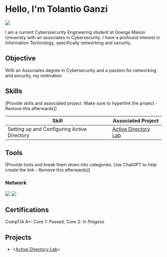 # Hello, I'm Tolantio Ganzi
<a href="https://www.linkedin.com/in/tolantio-ganzi/"><img src="https://img.shields.io/badge/-LinkedIn-0072b1?&style=for-the-badge&logo=linkedin&logoColor=white" /></a>

I am a current Cyberssecurity Engineering student at Goerge Mason Univeristy with an associates in Cybersecurity. I have a profound interest in Information Technology, specifically networking and security. 
## Objective
With an Associates degree in Cybersecurity and a passion for networking and security, my motivation 

## Skills
[Provide skills and associated project. Make sure to hyperlink the project - Remove this afterwards]]

| Skill                                         | Associated Project         |
|-----------------------------------------------|----------------------------|
| Setting up and Configuring Active Directory   | <a href="https://github.com/TolantioGanzi/Project_Name/blob/main/README.md">Active Directory Lab</a>|

## Tools
[Provide tools and break them down into categories. Use ChatGPT to help create the link - Remove this afterwards]]

### Network
<div>
    <img src="https://img.shields.io/badge/-Wireshark-1679A7?&style=for-the-badge&logo=Wireshark&logoColor=white" />
    <img src="https://img.shields.io/badge/-VirtualBox-777BB4?&style=for-the-badge&logo=VirtualBox&logoColor=white" />



</div>


## Certifications
CompTIA A+: Core 1: Passed, Core 2: *In Progess*

## Projects
- <<a href="https://github.com/TolantioGanzi/Project_Name/blob/main/README.md">Active Directory Lab</a>>
